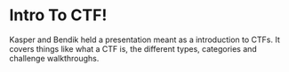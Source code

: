 # Intro To CTF!

Kasper and Bendik held a presentation meant as a introduction to CTFs. It covers things like what a CTF is, the different types, categories and challenge walkthroughs.

